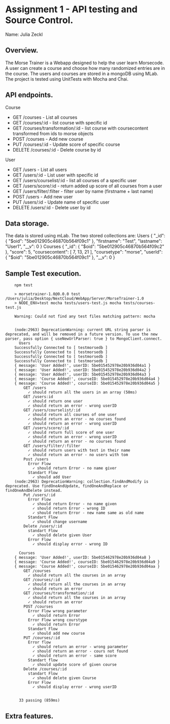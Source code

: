 # Assignment 1 - API testing and Source Control.

Name: Julia Zeckl

## Overview.

The Morse Trainer is a Webapp designed to help the user learn Morsecode. A user can create a course and choose how many randomized entries are in the course. The users and courses are stored in a mongoDB using MLab. The project is tested using UnitTests with Mocha and Chai.

## API endpoints.

 Course
 + GET /courses - List all courses
 + GET /courses/:id - list course with specific id
 + GET /courses/transformation/:id - list course with coursecontent transformed from ids to morse objects
 + POST /courses - Add new course
 + PUT /courses/:id - Update score of specific course
 + DELETE /courses/:id - Delete course by id

 User
 + GET /users - List all users
 + GET /users/:id - List user with specific id
 + GET /users/courselist/:id - list all courses of a specific user
 + GET /users/score/:id - return added up score of all courses from a user
 + GET /users/filter/:filter - filter user by name (firstname + last name)
 + POST /users - Add new user
 + PUT /users/:id - Update name of specific user
 + DELETE /users/:id - Delete user by id



## Data storage.
The data is stored using mLab.
The two stored collections are:
Users
        {
            "_id": {
                "$oid": "5be012905c46870b564f09c1"
            },
            "firstname": "Test",
            "lastname": "User1",
            "__v": 0
        }
Courses
        {
            "_id": {
                "$oid": "5be012905c46870b564f09c2"
            },
            "score": 5,
            "coursecontent": [
                7,
                13,
                21
            ],
            "coursetype": "morse",
            "userId": {
                "$oid": "5be012905c46870b564f09c1"
            },
            "__v": 0
        }
## Sample Test execution.
        npm test

        > morsetrainer-1.0@0.0.0 test /Users/julia/Desktop/NextCloud/WebApp/Server/MorseTrainer-1.0
        > NODE_ENV=test mocha tests/users-test.js mocha tests/courses-test.js

        Warning: Could not find any test files matching pattern: mocha


        (node:2963) DeprecationWarning: current URL string parser is deprecated, and will be removed in a future version. To use the new parser, pass option { useNewUrlParser: true } to MongoClient.connect.
          Users
        Successfully Connected to [ testmorsedb ]
        Successfully Connected to [ testmorsedb ]
        Successfully Connected to [ testmorsedb ]
        Successfully Connected to [ testmorsedb ]
        { message: 'User Added!', userID: 5be015452978e20b936d04a1 }
        { message: 'User Added!', userID: 5be015452978e20b936d04a2 }
        { message: 'User Added!', userID: 5be015452978e20b936d04a3 }
        { message: 'Course Added!', courseID: 5be015452978e20b936d04a4 }
        { message: 'Course Added!', courseID: 5be015452978e20b936d04a5 }
            GET /users
              ✓ should return all the users in an array (50ms)
            GET /users:id
              ✓ should return one user
              ✓ should return an error - wrong userID
            GET /users/courselist/:id
              ✓ should return all courses of one user
              ✓ should return an error - no courses found
              ✓ should return an error - wrong userID
            GET /users/score/:id
              ✓ should return full score of one user
              ✓ should return an error - wrong userID
              ✓ should return an error - no courses found
            GET /users/filter/:filter
              ✓ should return users with test in their name
              ✓ should return an error - no users with tom
            Post /users
              Error Flow
                ✓ should return Error - no name giver
              Standart Flow
                ✓ should add User
        (node:2963) DeprecationWarning: collection.findAndModify is deprecated. Use findOneAndUpdate, findOneAndReplace or findOneAndDelete instead.
            Put /users/:id
              Error Flow
                ✓ should return Error - no name given
                ✓ should return Error - wrong ID
                ✓ should return Error - new name same as old name
              Standart Flow
                ✓ should change username
            Delete /users/:id
              standart Flow
                ✓ should delete given User
              Error Flow
                ✓ should display error - wrong ID

          Courses
        { message: 'User Added!', userID: 5be015462978e20b936d04a8 }
        { message: 'Course Added!', courseID: 5be015462978e20b936d04a9 }
        { message: 'Course Added!', courseID: 5be015462978e20b936d04aa }
            GET /courses
              ✓ should return all the courses in an array
            GET /courses/:id
              ✓ should return all the courses in an array
              ✓ should return an error
            GET /courses/transformation/:id
              ✓ should return all the courses in an array
              ✓ should return an error
            POST /courses
              Error Flow wrong parameter
                ✓ should return Error
              Error Flow wrong courstype
                ✓ should return Error
              Standart Flow
                ✓ should add new course
            PUT /courses/:id
              Error flow
                ✓ should return an error - wrong parameter
                ✓ should return an error - cours not found
                ✓ should return an error - same score
              Standart flow
                ✓ should update score of given course
            Delete /courses/:id
              standart Flow
                ✓ should delete given Course
              Error Flow
                ✓ should display error - wrong userID


          33 passing (859ms)



## Extra features.

